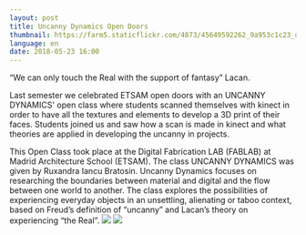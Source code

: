 ```yaml
---
layout: post
title: Uncanny Dynamics Open Doors
thumbnail: https://farm5.staticflickr.com/4873/45649592262_9a953c1c23_o_d.jpg
language: en
date: 2018-05-23 16:00
---
```


“We can only touch the Real with the support of fantasy” Lacan.

Last semester we celebrated ETSAM open doors with an UNCANNY DYNAMICS' open class where students scanned themselves with kinect in order to have all the textures and elements to develop a 3D print of their faces. Students joined us and saw how a scan is made in kinect and what theories are applied in developing the uncanny in projects.

This Open Class took place at the Digital Fabrication LAB (FABLAB) at Madrid Architecture School (ETSAM). The class UNCANNY DYNAMICS was given by Ruxandra Iancu Bratosin. Uncanny Dynamics focuses on researching the boundaries between material and digital and the flow between one world to another. The class explores the possibilities of experiencing everyday objects in an unsettling, alienating or taboo context, based on Freud’s definition of “uncanny” and Lacan’s theory on experiencing “the Real”.
![](https://farm5.staticflickr.com/4805/31810771038_63809d2eb3_o.jpg)
![](https://farm5.staticflickr.com/4871/44768961935_b0f7af7f6b_o_d.jpg)

